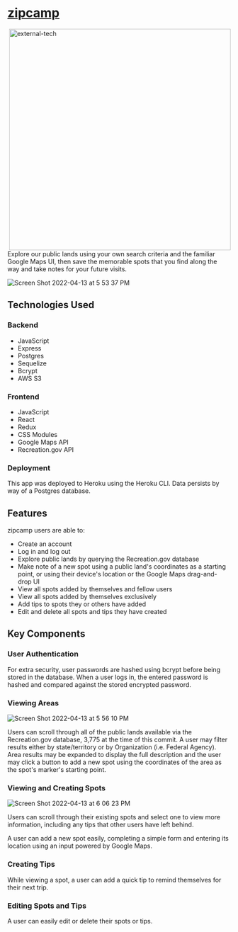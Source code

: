 # [zipcamp](https://zipcamp-by-taylorbhogan.herokuapp.com/) 
<img width="500" align="right" alt="external-tech" src="https://user-images.githubusercontent.com/79616733/166082597-f4ea2216-0165-4c5c-9e4a-3e38d9054139.png">

Explore our public lands using your own search criteria and the familiar Google Maps UI, then save the memorable spots that you find along the way and take notes for your future visits. 

![Screen Shot 2022-04-13 at 5 53 37 PM](https://user-images.githubusercontent.com/79616733/163293279-424cfb52-d341-4812-8f43-7383b6c8636c.png)


## Technologies Used

### Backend 
- JavaScript
- Express
- Postgres
- Sequelize
- Bcrypt
- AWS S3

### Frontend
- JavaScript
- React
- Redux
- CSS Modules
- Google Maps API
- Recreation.gov API

### Deployment

This app was deployed to Heroku using the Heroku CLI. Data persists by way of a Postgres database.

## Features

zipcamp users are able to:
* Create an account
* Log in and log out
* Explore public lands by querying the Recreation.gov database
* Make note of a new spot using a public land's coordinates as a starting point, or using their device's location or the Google Maps drag-and-drop UI
* View all spots added by themselves and fellow users
* View all spots added by themselves exclusively
* Add tips to spots they or others have added
* Edit and delete all spots and tips they have created 

## Key Components

### User Authentication

For extra security, user passwords are hashed using bcrypt before being stored in the database. When a user logs in, the entered password is hashed and compared against the stored encrypted password.

### Viewing Areas

![Screen Shot 2022-04-13 at 5 56 10 PM](https://user-images.githubusercontent.com/79616733/163293310-53bad0ec-a22d-4e13-ac2a-b13bdd04f1a3.png)

Users can scroll through all of the public lands available via the Recreation.gov database, 3,775 at the time of this commit. A user may filter results either by state/territory or by Organization (i.e. Federal Agency). Area results may be expanded to display the full description and the user may click a button to add a new spot using the coordinates of the area as the spot's marker's starting point.

### Viewing and Creating Spots

![Screen Shot 2022-04-13 at 6 06 23 PM](https://user-images.githubusercontent.com/79616733/163294083-75e6fc6e-05cc-4add-adbe-a9c31e2db93b.png)

Users can scroll through their existing spots and select one to view more information, including any tips that other users have left behind.

A user can add a new spot easily, completing a simple form and entering its location using an input powered by Google Maps.

### Creating Tips

While viewing a spot, a user can add a quick tip  to remind themselves for their next trip.

### Editing Spots and Tips

A user can easily edit or delete their spots or tips. 
